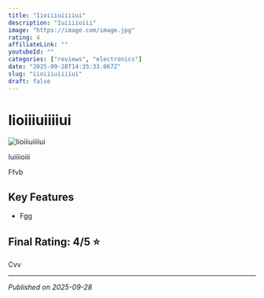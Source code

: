 ```yaml
---
title: "Iioiiiuiiiiui"
description: "Iuiiiioiii"
image: "https://image.com/image.jpg"
rating: 4
affiliateLink: ""
youtubeId: ""
categories: ["reviews", "electronics"]
date: "2025-09-28T14:35:33.067Z"
slug: "iioiiiuiiiiui"
draft: false
---
```


# Iioiiiuiiiiui

![Iioiiiuiiiiui](https://image.com/image.jpg)

Iuiiiioiii

Ffvb


## Key Features

- Fgg






## Final Rating: 4/5 ⭐

Cvv



---

*Published on 2025-09-28*
